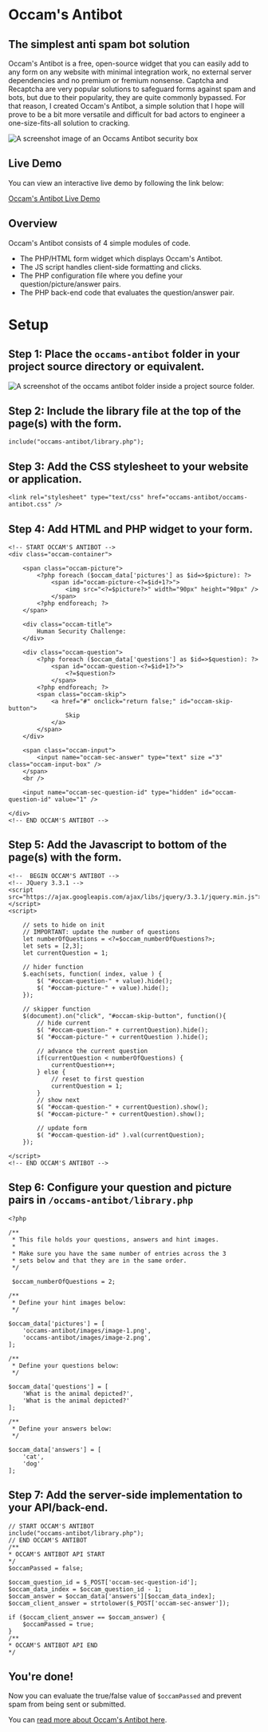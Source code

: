 # Occam's Antibot
## The simplest anti spam bot solution

Occam's Antibot is a free, open-source widget that you can easily add to any form on any website with minimal integration work, no external server dependencies and no premium or fremium nonsense. Captcha and Recaptcha are very popular solutions to safeguard forms against spam and bots, but due to their popularity, they are quite commonly bypassed. For that reason, I created Occam's Antibot, a simple solution that I hope will prove to be a bit more versatile and difficult for bad actors to engineer a one-size-fits-all solution to cracking.

![A screenshot image of an Occams Antibot security box](http://aimdiab.com/web-design-portfolio/occams-antibot/images/occams-antibot-screenshot-1.png)

## Live Demo

You can view an interactive live demo by following the link below:

[Occam's Antibot Live Demo](http://aimdiab.com/web-design-portfolio/demos/occams-antibot-example-project/)

## Overview

Occam's Antibot consists of 4 simple modules of code.

- The PHP/HTML form widget which displays Occam's Antibot.
- The JS script handles client-side formatting and clicks.
- The PHP configuration file where you define your question/picture/answer pairs.
- The PHP back-end code that evaluates the question/answer pair.

# Setup

## Step 1: Place the `occams-antibot` folder in your project source directory or equivalent.

![A screenshot of the occams antibot folder inside a project source folder.](http://www.aimdiab.com/web-design-portfolio/occams-antibot/images/project-filesystem-example.png)

## Step 2: Include the library file at the top of the page(s) with the form.

```include("occams-antibot/library.php");```

## Step 3: Add the CSS stylesheet to your website or application.

```<link rel="stylesheet" type="text/css" href="occams-antibot/occams-antibot.css" />```

## Step 4: Add HTML and PHP widget to your form.

```
<!-- START OCCAM'S ANTIBOT -->
<div class="occam-container">

    <span class="occam-picture">
        <?php foreach ($occam_data['pictures'] as $id=>$picture): ?>
            <span id="occam-picture-<?=$id+1?>">
                <img src="<?=$picture?>" width="90px" height="90px" />
            </span>
        <?php endforeach; ?>
    </span>

    <div class="occam-title">
        Human Security Challenge:
    </div>

    <div class="occam-question">
        <?php foreach ($occam_data['questions'] as $id=>$question): ?>
            <span id="occam-question-<?=$id+1?>">
                <?=$question?>
            </span>
        <?php endforeach; ?>
        <span class="occam-skip">
            <a href="#" onclick="return false;" id="occam-skip-button">
                Skip
            </a>
        </span>
    </div>

    <span class="occam-input">
        <input name="occam-sec-answer" type="text" size ="3" class="occam-input-box" />
    </span>
    <br />

    <input name="occam-sec-question-id" type="hidden" id="occam-question-id" value="1" />

</div>
<!-- END OCCAM'S ANTIBOT -->
```

## Step 5: Add the Javascript to bottom of the page(s) with the form.


```
<!--  BEGIN OCCAM'S ANTIBOT -->
<!-- JQuery 3.3.1 -->
<script src="https://ajax.googleapis.com/ajax/libs/jquery/3.3.1/jquery.min.js"></script>
<script>

    // sets to hide on init
    // IMPORTANT: update the number of questions
    let numberOfQuestions = <?=$occam_numberOfQuestions?>;
    let sets = [2,3];
    let currentQuestion = 1;

    // hider function
    $.each(sets, function( index, value ) {
        $( "#occam-question-" + value).hide();
        $( "#occam-picture-" + value).hide();
    });

    // skipper function
    $(document).on("click", "#occam-skip-button", function(){
        // hide current
        $( "#occam-question-" + currentQuestion).hide();
        $( "#occam-picture-" + currentQuestion ).hide();
        
        // advance the current question
        if(currentQuestion < numberOfQuestions) {
            currentQuestion++;
        } else {
            // reset to first question
            currentQuestion = 1;
        }
        // show next
        $( "#occam-question-" + currentQuestion).show();
        $( "#occam-picture-" + currentQuestion).show();

        // update form
        $( "#occam-question-id" ).val(currentQuestion);
    });

</script>
<!-- END OCCAM'S ANTIBOT -->
```

## Step 6: Configure your question and picture pairs in `/occams-antibot/library.php`

```
<?php

/**
 * This file holds your questions, answers and hint images.
 * 
 * Make sure you have the same number of entries across the 3
 * sets below and that they are in the same order.
 */

 $occam_numberOfQuestions = 2;

/**
 * Define your hint images below:
 */

$occam_data['pictures'] = [
    'occams-antibot/images/image-1.png',
    'occams-antibot/images/image-2.png',
];

/**
 * Define your questions below:
 */

$occam_data['questions'] = [
    'What is the animal depicted?',
    'What is the animal depicted?'
];

/**
 * Define your answers below:
 */

$occam_data['answers'] = [
    'cat',
    'dog'
];
```

## Step 7: Add the server-side implementation to your API/back-end.

```
// START OCCAM'S ANTIBOT
include("occams-antibot/library.php");
// END OCCAM'S ANTIBOT
/**
* OCCAM'S ANTIBOT API START
*/ 
$occamPassed = false;

$occam_question_id = $_POST['occam-sec-question-id'];
$occam_data_index = $occam_question_id - 1;
$occam_answer = $occam_data['answers'][$occam_data_index];
$occam_client_answer = strtolower($_POST['occam-sec-answer']);

if ($occam_client_answer == $occam_answer) {
    $occamPassed = true;
}
/**
* OCCAM'S ANTIBOT API END
*/ 
```

## You're done! 
Now you can evaluate the true/false value of `$occamPassed` and prevent spam from being sent or submitted.

You can [read more about Occam's Antibot here](http://aimdiab.com/web-design-portfolio/occams-antibot/).
